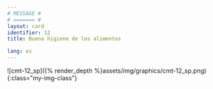 ```yaml
---
# MESSAGE #
# ======= #
layout: card
identifier: 12
title: Buena higiene de los alimentos

lang: es
---
```


![cmt-12_sp]({% render_depth %}assets/img/graphics/cmt-12_sp.png){:class="my-img-class"}
